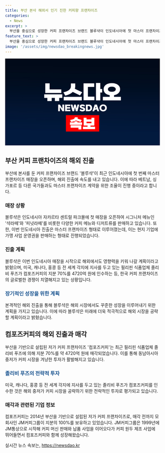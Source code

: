 ```yaml
---
title: 부산 본사 해외서 인기 진한 커피향 프랜차이즈
categories:
  - News
excerpt: >
  부산을 중심으로 성장한 커피 프랜차이즈 브랜드 블루샥이 인도네시아에 첫 마스터 프랜차이즈 매장을 오픈했다. 블루샥은 저가 커피 프랜차이즈로, 전국 250호점의 가맹점을 보유하고 있으며, 기업과의 계약을 통해 인도네시아 진출을 이루었다. 또 다른 부산 소재의 유명 저가 커피 프랜차이즈인 컴포즈커피는 필리핀 기업에 매각되었는데, 매출은 4700억원에 이를 것으로 전해졌다. 이에 대한 부산 커피 산업의 동향과 기업의 전략, 해외 진출 계획 등이 주목받고 있다.
feature_text: >
  부산을 중심으로 성장한 커피 프랜차이즈 브랜드 블루샥이 인도네시아에 첫 마스터 프랜차이즈 매장을 오픈했다. 블루샥은 저가 커피 프랜차이즈로, 전국 250호점의 가맹점을 보유하고 있으며, 기업과의 계약을 통해 인도네시아 진출을 이루었다. 또 다른 부산 소재의 유명 저가 커피 프랜차이즈인 컴포즈커피는 필리핀 기업에 매각되었는데, 매출은 4700억원에 이를 것으로 전해졌다. 이에 대한 부산 커피 산업의 동향과 기업의 전략, 해외 진출 계획 등이 주목받고 있다.
image: '/assets/img/newsdao_breakingnews.jpg'
---
```


<p><img src="/assets/img/newsdao_breakingnews.jpg" alt="flaretime 속보" /></p>

<h2 data-ke-size="size26">부산 커피 프랜차이즈의 해외 진출</h2> 

<p data-ke-size="size16">부산에 본사를 둔 커피 프랜차이즈 브랜드 '블루샥'이 최근 인도네시아에 첫 번째 마스터 프랜차이즈 매장을 오픈하며, 해외 진출에 속도를 내고 있습니다. 이에 따라 베트남, 싱가포르 등 다른 국가들과도 마스터 프랜차이즈 계약을 위한 조율이 진행 중이라고 합니다.</p>

<h3>매장 상황</h3>

<p data-ke-size="size16">블루샥은 인도네시아 자카르타 센트럴 파크몰에 첫 매장을 오픈하여 시그니처 메뉴인 '샥라떼'와 '피넛라떼'를 비롯한 다양한 커피 메뉴와 디저트류를 판매하고 있습니다. 또한, 이번 인도네시아 진출은 마스터 프랜차이즈 형태로 이루어졌는데, 이는 현지 기업에 가맹 사업 운영권을 판매하는 형태로 진행되었습니다.</p>

<h3>진출 계획</h3>

<p data-ke-size="size16">블루샥은 이번 인도네시아 매장을 시작으로 해외에서도 영향력을 키워 나갈 계획이라고 밝혔으며, 미국, 캐나다, 홍콩 등 전 세계 각지에 지사를 두고 있는 필리핀 식품업체 졸리비 푸즈가 컴포즈커피의 지분 70%를 4720억 원에 인수하는 등, 한국 커피 프랜차이즈의 글로벌한 경쟁이 치열해지고 있는 상황입니다.</p>

<h3><b><span style="color: #1a5490;">장기적인 성장을 위한 계획</span></b></h3>

<p data-ke-size="size16">본격적인 해외 진출을 통해 블루샥은 해외 시장에서도 꾸준한 성장을 이루어내기 위한 계획을 가지고 있습니다. 이에 따라 블루샥은 미래에 더욱 적극적으로 해외 시장을 공략할 계획이라고 밝혔습니다.</p>

<h2 data-ke-size="size26">컴포즈커피의 해외 진출과 매각</h2>

<p data-ke-size="size16">부산을 기반으로 설립된 저가 커피 프랜차이즈 '컴포즈커피'는 최근 필리핀 식품업체 졸리비 푸즈에 의해 지분 70%를 약 4720억 원에 매각되었습니다. 이를 통해 동남아시아 중저가 커피 시장을 겨냥한 투자가 활발해지고 있습니다.</p>

<h3><b><span style="color: #1a5490;">졸리비 푸즈의 전략적 투자</span></b></h3>

<p data-ke-size="size16">미국, 캐나다, 홍콩 등 전 세계 각지에 지사를 두고 있는 졸리비 푸즈가 컴포즈커피를 인수한 것은 해외 중저가 커피 시장을 공략하기 위한 전략적인 투자로 평가되고 있습니다.</p>

<h3>매각과 관련된 기업 정보</h3>

<p data-ke-size="size16">컴포즈커피는 2014년 부산을 기반으로 설립된 저가 커피 프랜차이즈로, 매각 전까지 모회사인 JM커피그룹이 지분의 100%를 보유하고 있었습니다. JM커피그룹은 1999년에 JM통상으로 시작해 커피 머신 판매와 납품 사업을 이어오다가 커피 원두 제조 사업에 뛰어들면서 컴포즈커피와 함께 성장해왔습니다.</p>
실시간 뉴스 속보는, <a href="https://newsdao.kr" rel="dofollow">https://newsdao.kr</a>



